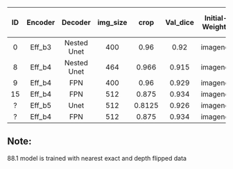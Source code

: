 |**ID** | **Encoder** | **Decoder** | **img_size** | **crop** | **Val_dice** | **Initial-Weights** | **LB_score** | **val_fold** | **TTA** | **epochs** | **DICE LOSS WEIGHT** | **BCE LOSS WEIGHT** | **TEREVSKY LOSS WEIGHT** |
|:-----------:|:-----------:|:-----------:|:------------:|:--------:|:------------:|:-------------------:|--------------|--------------|---------|------------|----------------------|---------------------|--------------------------|
|0|    Eff_b3   | Nested Unet |      400     |   0.96   |     0.92     |       imagenet      | 87.6         | 0            | Y       | 60         | 0                    | 0.5                 | 0.5                      |
|8|    Eff_b4   | Nested Unet |      464     |   0.966  |     0.915    |       imagenet      | ??           | 1            | Y       | 60         | 0                    | 0.4                 | 0.6                      |
|9|    Eff_b4   |     FPN     |      400     |   0.96   |     0.929    |       imagenet      | 87.8         | 2            | Y       | 90         | 1                    | 0                   | 0                        |
|15|    Eff_b4   |     FPN     |      512     |   0.875   |     0.934    |       imagenet      | 88        | 4            | Y       | 90         | 1                    | 0                   | 0                        |
|?|    Eff_b5   |     Unet     |      512     |   0.8125   |     0.926    |       imagenet      | 87.6        | 3            | Y       | 120         | 1                    | 0                   | 0                        |
|?|    Eff_b4   |     FPN     |      512     |   0.875   |     0.934    |       imagenet      | 88.1        | 3            | Y       | 90         | 1                    | 0                   | 0  



## Note:
88.1 model is trained with nearest exact and depth flipped data
